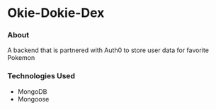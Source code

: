# Okie-Dokie-Dex

### About
A backend that is partnered with Auth0 to store user data for favorite Pokemon

### Technologies Used
* MongoDB
* Mongoose
